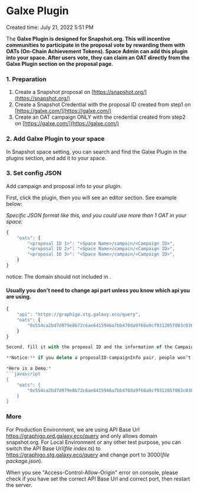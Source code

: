 # Galxe Plugin

Created time: July 21, 2022 5:51 PM

The **Galxe Plugin is designed for Snapshot.org. This will incentive communities to participate in the proposal vote by rewarding them with OATs (On-Chain Achievement Tokens). Space Admin can add this plugin into your space. After users vote, they can claim an OAT directly from the Galxe Plugin section on the proposal page.**

### 1. Preparation

1. Create a Snapshot proposal on [https://snapshot.org/](https://snapshot.org/)
2. Create a Snapshot Credential with the proposal ID created from step1 on [https://galxe.com/](https://galxe.com/)
3. Create an OAT campaign ONLY with the credential created from step2 on [https://galxe.com/](https://galxe.com/)

### 2. Add Galxe Plugin to your space

In Snapshot space setting, you can search and find the Galxe Plugin in the plugins section, and add it to your space.

### 3. Set config JSON

Add campaign and proposal info to your plugin.

First, click the plugin, then you will see an editor section. See example below:

_Specific JSON format like this, and you could use more than 1 OAT in your space:_

```javascript
{
	"oats": {
		"<proposal ID 1>": "<Space Name>/campain/<Campaign ID>",
		"<proposal ID 2>": "<Space Name>/campain/<Campaign ID>",
		"<proposal ID 3>": "<Space Name>/campain/<Campaign ID>",
	}
}
```

notice: The domain should not included in <Space Name>.

#### Usually you don't need to change api part unless you know which api you are using.

````javascript
{
	"api": "https://graphigo.stg.galaxy.eco/query",
	"oats": {
		"0x554ca2bd7d979e8b72c6ae6415946a7bb470da9f60a9cf931205f083c03632a3": "jokey/campaign/GCixQUUqfE"
	}
}

Second, fill it with the proposal ID and the information of the Campaign which you would like to link with the proposal. If you have multiple proposals which all distribute OATs to voters, you can also add multiple proposalID-campaignInfo pairs at one time.

**Notice:** if you delete a proposalID-campaignInfo pair, people won’t see the OAT information on the page of your proposal even if the proposal ends or the OATs have already been distributed.

*Here is a Demo:*
```javascript
{
	"oats": {
		"0x554ca2bd7d979e8b72c6ae6415946a7bb470da9f60a9cf931205f083c03632a3": "galaxy/campaign/GCcqvUtDaM"
	}
}
````

### More

For Production Environment, we are using API Base Url https://graphigo.prd.galaxy.eco/query and only allows domain snapshot.org.
For Local Environment or any other test purpose, you can switch the API Base Url(_file index.ts_) to https://graphigo.stg.galaxy.eco/query and change port to 3000(_file package.json_).

When you see "Access-Control-Allow-Origin" error on console, please check if you have set the correct API Base Url and correct port, then restart the server.
